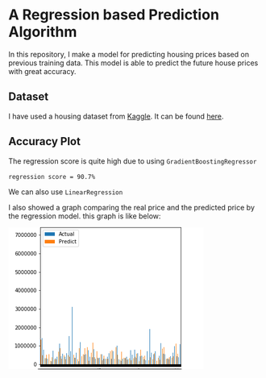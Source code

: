 # A Regression based Prediction Algorithm
In this repository, I make a model for predicting housing prices based on previous training data. This model is able to predict the future house prices with great accuracy.

## Dataset  
I have used a housing dataset from [Kaggle](https://www.kaggle.com/). It can be found [here](dataset/kc_house_data.csv).
## Accuracy Plot
The regression score is quite high due to using ```GradientBoostingRegressor``` 
```
regression score = 90.7%
```
We can also use ```LinearRegression```

I also showed a graph comparing the real price and the predicted price by the regression model.
this graph is like below:

![](images/plot1.png)
